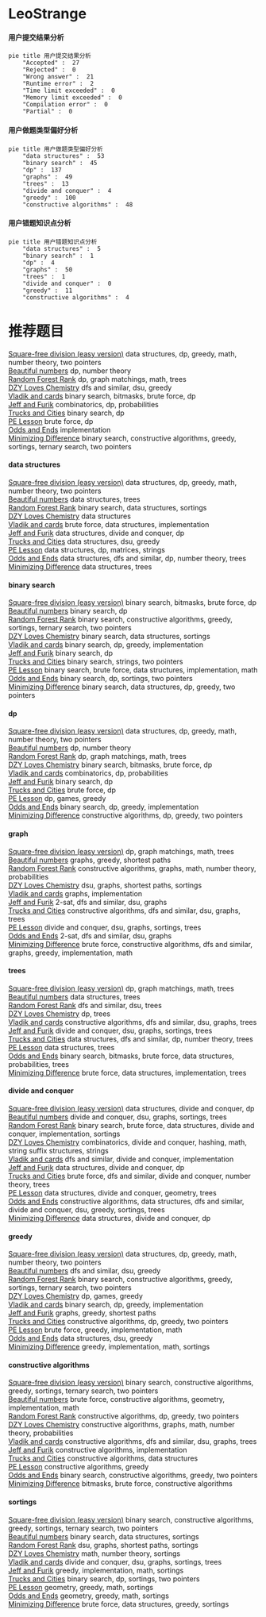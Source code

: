 # LeoStrange
<!-- tabs:start -->
#### **用户提交结果分析**

```mermaid
pie title 用户提交结果分析
    "Accepted" :  27
    "Rejected" :  0
    "Wrong answer" :  21
    "Runtime error" :  2
    "Time limit exceeded" :  0
    "Memory limit exceeded" :  0
    "Compilation error" :  0
    "Partial" :  0
```
#### **用户做题类型偏好分析**

```mermaid
pie title 用户做题类型偏好分析
    "data structures" :  53
    "binary search" :  45
    "dp" :  137
    "graphs" :  49
    "trees" :  13
    "divide and conquer" :  4
    "greedy" :  100
    "constructive algorithms" :  48
```
#### **用户错题知识点分析**

```mermaid
pie title 用户错题知识点分析
    "data structures" :  5
    "binary search" :  1
    "dp" :  4
    "graphs" :  50
    "trees" :  1
    "divide and conquer" :  0
    "greedy" :  11
    "constructive algorithms" :  4
```
<!-- tabs:end -->
# 推荐题目
[Square-free division (easy version)](http://codeforces.com/problemset/problem/1497/E1)		data structures,
                        dp,
                        greedy,
                        math,
                        number theory,
                        two pointers		  
[Beautiful numbers](http://codeforces.com/problemset/problem/55/D)		dp,
                        number theory		  
[Random Forest Rank](http://codeforces.com/problemset/problem/1067/E)		dp,
                        graph matchings,
                        math,
                        trees		  
[DZY Loves Chemistry](http://codeforces.com/problemset/problem/445/B)		dfs and similar,
                        dsu,
                        greedy		  
[Vladik and cards](http://codeforces.com/problemset/problem/743/E)		binary search,
                        bitmasks,
                        brute force,
                        dp		  
[Jeff and Furik](http://codeforces.com/problemset/problem/351/B)		combinatorics,
                        dp,
                        probabilities		  
[Trucks and Cities](http://codeforces.com/problemset/problem/1101/F)		binary search,
                        dp		  
[PE Lesson](http://codeforces.com/problemset/problem/316/D1)		brute force,
                        dp		  
[Odds and Ends](http://codeforces.com/problemset/problem/849/A)		implementation		  
[Minimizing Difference](http://codeforces.com/problemset/problem/1244/E)		binary search,
                        constructive algorithms,
                        greedy,
                        sortings,
                        ternary search,
                        two pointers		  
<!-- tabs:start -->
#### **data structures**
[Square-free division (easy version)](http://codeforces.com/problemset/problem/1497/E1)		data structures,
                        dp,
                        greedy,
                        math,
                        number theory,
                        two pointers		  
[Beautiful numbers](https://codeforces.com/contest/1434/problem/D)		data structures,
                        trees		  
[Random Forest Rank](http://codeforces.com/problemset/problem/1221/F)		binary search,
                        data structures,
                        sortings		  
[DZY Loves Chemistry](https://codeforces.com/contest/516/problem/C)		data structures		  
[Vladik and cards](https://codeforces.com/contest/90/problem/E)		brute force,
                        data structures,
                        implementation		  
[Jeff and Furik](http://codeforces.com/problemset/problem/321/E)		data structures,
                        divide and conquer,
                        dp		  
[Trucks and Cities](http://codeforces.com/problemset/problem/1051/G)		data structures,
                        dsu,
                        greedy		  
[PE Lesson](http://codeforces.com/problemset/problem/696/D)		data structures,
                        dp,
                        matrices,
                        strings		  
[Odds and Ends](http://codeforces.com/problemset/problem/1101/D)		data structures,
                        dfs and similar,
                        dp,
                        number theory,
                        trees		  
[Minimizing Difference](http://codeforces.com/problemset/problem/1260/F)		data structures,
                        trees		  
#### **binary search**
[Square-free division (easy version)](http://codeforces.com/problemset/problem/743/E)		binary search,
                        bitmasks,
                        brute force,
                        dp		  
[Beautiful numbers](http://codeforces.com/problemset/problem/1101/F)		binary search,
                        dp		  
[Random Forest Rank](http://codeforces.com/problemset/problem/1244/E)		binary search,
                        constructive algorithms,
                        greedy,
                        sortings,
                        ternary search,
                        two pointers		  
[DZY Loves Chemistry](http://codeforces.com/problemset/problem/1221/F)		binary search,
                        data structures,
                        sortings		  
[Vladik and cards](http://codeforces.com/problemset/problem/416/C)		binary search,
                        dp,
                        greedy,
                        implementation		  
[Jeff and Furik](http://codeforces.com/problemset/problem/623/C)		binary search,
                        dp		  
[Trucks and Cities](http://codeforces.com/problemset/problem/701/C)		binary search,
                        strings,
                        two pointers		  
[PE Lesson](http://codeforces.com/problemset/problem/776/C)		binary search,
                        brute force,
                        data structures,
                        implementation,
                        math		  
[Odds and Ends](http://codeforces.com/problemset/problem/1409/E)		binary search,
                        dp,
                        sortings,
                        two pointers		  
[Minimizing Difference](http://codeforces.com/problemset/problem/1492/C)		binary search,
                        data structures,
                        dp,
                        greedy,
                        two pointers		  
#### **dp**
[Square-free division (easy version)](http://codeforces.com/problemset/problem/1497/E1)		data structures,
                        dp,
                        greedy,
                        math,
                        number theory,
                        two pointers		  
[Beautiful numbers](http://codeforces.com/problemset/problem/55/D)		dp,
                        number theory		  
[Random Forest Rank](http://codeforces.com/problemset/problem/1067/E)		dp,
                        graph matchings,
                        math,
                        trees		  
[DZY Loves Chemistry](http://codeforces.com/problemset/problem/743/E)		binary search,
                        bitmasks,
                        brute force,
                        dp		  
[Vladik and cards](http://codeforces.com/problemset/problem/351/B)		combinatorics,
                        dp,
                        probabilities		  
[Jeff and Furik](http://codeforces.com/problemset/problem/1101/F)		binary search,
                        dp		  
[Trucks and Cities](http://codeforces.com/problemset/problem/316/D1)		brute force,
                        dp		  
[PE Lesson](http://codeforces.com/problemset/problem/74/B)		dp,
                        games,
                        greedy		  
[Odds and Ends](http://codeforces.com/problemset/problem/416/C)		binary search,
                        dp,
                        greedy,
                        implementation		  
[Minimizing Difference](http://codeforces.com/problemset/problem/733/C)		constructive algorithms,
                        dp,
                        greedy,
                        two pointers		  
#### **graph**
[Square-free division (easy version)](http://codeforces.com/problemset/problem/1067/E)		dp,
                        graph matchings,
                        math,
                        trees		  
[Beautiful numbers](http://codeforces.com/problemset/problem/360/E)		graphs,
                        greedy,
                        shortest paths		  
[Random Forest Rank](http://codeforces.com/problemset/problem/1148/G)		constructive algorithms,
                        graphs,
                        math,
                        number theory,
                        probabilities		  
[DZY Loves Chemistry](http://codeforces.com/problemset/problem/1081/D)		dsu,
                        graphs,
                        shortest paths,
                        sortings		  
[Vladik and cards](http://codeforces.com/problemset/problem/863/C)		graphs,
                        implementation		  
[Jeff and Furik](http://codeforces.com/problemset/problem/27/D)		2-sat,
                        dfs and similar,
                        dsu,
                        graphs		  
[Trucks and Cities](https://codeforces.com/contest/699/problem/D)		constructive algorithms,
                        dfs and similar,
                        dsu,
                        graphs,
                        trees		  
[PE Lesson](http://codeforces.com/problemset/problem/1213/G)		divide and conquer,
                        dsu,
                        graphs,
                        sortings,
                        trees		  
[Odds and Ends](http://codeforces.com/problemset/problem/228/E)		2-sat,
                        dfs and similar,
                        dsu,
                        graphs		  
[Minimizing Difference](http://codeforces.com/problemset/problem/1487/C)		brute force,
                        constructive algorithms,
                        dfs and similar,
                        graphs,
                        greedy,
                        implementation,
                        math		  
#### **trees**
[Square-free division (easy version)](http://codeforces.com/problemset/problem/1067/E)		dp,
                        graph matchings,
                        math,
                        trees		  
[Beautiful numbers](https://codeforces.com/contest/1434/problem/D)		data structures,
                        trees		  
[Random Forest Rank](http://codeforces.com/problemset/problem/1307/F)		dfs and similar,
                        dsu,
                        trees		  
[DZY Loves Chemistry](http://codeforces.com/problemset/problem/1146/F)		dp,
                        trees		  
[Vladik and cards](https://codeforces.com/contest/699/problem/D)		constructive algorithms,
                        dfs and similar,
                        dsu,
                        graphs,
                        trees		  
[Jeff and Furik](http://codeforces.com/problemset/problem/1213/G)		divide and conquer,
                        dsu,
                        graphs,
                        sortings,
                        trees		  
[Trucks and Cities](http://codeforces.com/problemset/problem/1101/D)		data structures,
                        dfs and similar,
                        dp,
                        number theory,
                        trees		  
[PE Lesson](http://codeforces.com/problemset/problem/1260/F)		data structures,
                        trees		  
[Odds and Ends](http://codeforces.com/problemset/problem/1479/D)		binary search,
                        bitmasks,
                        brute force,
                        data structures,
                        probabilities,
                        trees		  
[Minimizing Difference](http://codeforces.com/problemset/problem/1511/C)		brute force,
                        data structures,
                        implementation,
                        trees		  
#### **divide and conquer**
[Square-free division (easy version)](http://codeforces.com/problemset/problem/321/E)		data structures,
                        divide and conquer,
                        dp		  
[Beautiful numbers](http://codeforces.com/problemset/problem/1213/G)		divide and conquer,
                        dsu,
                        graphs,
                        sortings,
                        trees		  
[Random Forest Rank](http://codeforces.com/problemset/problem/1461/D)		binary search,
                        brute force,
                        data structures,
                        divide and conquer,
                        implementation,
                        sortings		  
[DZY Loves Chemistry](http://codeforces.com/problemset/problem/1466/G)		combinatorics,
                        divide and conquer,
                        hashing,
                        math,
                        string suffix structures,
                        strings		  
[Vladik and cards](http://codeforces.com/problemset/problem/1490/D)		dfs and similar,
                        divide and conquer,
                        implementation		  
[Jeff and Furik](https://codeforces.com/contest/1483/problem/C)		data structures,
                        divide and conquer,
                        dp		  
[Trucks and Cities](http://codeforces.com/problemset/problem/1491/E)		brute force,
                        dfs and similar,
                        divide and conquer,
                        number theory,
                        trees		  
[PE Lesson](http://codeforces.com/problemset/problem/1303/G)		data structures,
                        divide and conquer,
                        geometry,
                        trees		  
[Odds and Ends](http://codeforces.com/problemset/problem/1494/D)		constructive algorithms,
                        data structures,
                        dfs and similar,
                        divide and conquer,
                        dsu,
                        greedy,
                        sortings,
                        trees		  
[Minimizing Difference](http://codeforces.com/problemset/problem/1482/E)		data structures,
                        divide and conquer,
                        dp		  
#### **greedy**
[Square-free division (easy version)](http://codeforces.com/problemset/problem/1497/E1)		data structures,
                        dp,
                        greedy,
                        math,
                        number theory,
                        two pointers		  
[Beautiful numbers](http://codeforces.com/problemset/problem/445/B)		dfs and similar,
                        dsu,
                        greedy		  
[Random Forest Rank](http://codeforces.com/problemset/problem/1244/E)		binary search,
                        constructive algorithms,
                        greedy,
                        sortings,
                        ternary search,
                        two pointers		  
[DZY Loves Chemistry](http://codeforces.com/problemset/problem/74/B)		dp,
                        games,
                        greedy		  
[Vladik and cards](http://codeforces.com/problemset/problem/416/C)		binary search,
                        dp,
                        greedy,
                        implementation		  
[Jeff and Furik](http://codeforces.com/problemset/problem/360/E)		graphs,
                        greedy,
                        shortest paths		  
[Trucks and Cities](http://codeforces.com/problemset/problem/733/C)		constructive algorithms,
                        dp,
                        greedy,
                        two pointers		  
[PE Lesson](http://codeforces.com/problemset/problem/1389/D)		brute force,
                        greedy,
                        implementation,
                        math		  
[Odds and Ends](http://codeforces.com/problemset/problem/1051/G)		data structures,
                        dsu,
                        greedy		  
[Minimizing Difference](http://codeforces.com/problemset/problem/1473/A)		greedy,
                        implementation,
                        math,
                        sortings		  
#### **constructive algorithms**
[Square-free division (easy version)](http://codeforces.com/problemset/problem/1244/E)		binary search,
                        constructive algorithms,
                        greedy,
                        sortings,
                        ternary search,
                        two pointers		  
[Beautiful numbers](http://codeforces.com/problemset/problem/14/C)		brute force,
                        constructive algorithms,
                        geometry,
                        implementation,
                        math		  
[Random Forest Rank](http://codeforces.com/problemset/problem/733/C)		constructive algorithms,
                        dp,
                        greedy,
                        two pointers		  
[DZY Loves Chemistry](http://codeforces.com/problemset/problem/1148/G)		constructive algorithms,
                        graphs,
                        math,
                        number theory,
                        probabilities		  
[Vladik and cards](https://codeforces.com/contest/699/problem/D)		constructive algorithms,
                        dfs and similar,
                        dsu,
                        graphs,
                        trees		  
[Jeff and Furik](http://codeforces.com/problemset/problem/1025/C)		constructive algorithms,
                        implementation		  
[Trucks and Cities](http://codeforces.com/problemset/problem/1329/D)		constructive algorithms,
                        data structures		  
[PE Lesson](http://codeforces.com/problemset/problem/1493/A)		constructive algorithms,
                        greedy		  
[Odds and Ends](http://codeforces.com/problemset/problem/1463/D)		binary search,
                        constructive algorithms,
                        greedy,
                        two pointers		  
[Minimizing Difference](https://codeforces.com/contest/1456/problem/B)		bitmasks,
                        brute force,
                        constructive algorithms		  
#### **sortings**
[Square-free division (easy version)](http://codeforces.com/problemset/problem/1244/E)		binary search,
                        constructive algorithms,
                        greedy,
                        sortings,
                        ternary search,
                        two pointers		  
[Beautiful numbers](http://codeforces.com/problemset/problem/1221/F)		binary search,
                        data structures,
                        sortings		  
[Random Forest Rank](http://codeforces.com/problemset/problem/1081/D)		dsu,
                        graphs,
                        shortest paths,
                        sortings		  
[DZY Loves Chemistry](https://codeforces.com/contest/1345/problem/C)		math,
                        number theory,
                        sortings		  
[Vladik and cards](http://codeforces.com/problemset/problem/1213/G)		divide and conquer,
                        dsu,
                        graphs,
                        sortings,
                        trees		  
[Jeff and Furik](http://codeforces.com/problemset/problem/1473/A)		greedy,
                        implementation,
                        math,
                        sortings		  
[Trucks and Cities](http://codeforces.com/problemset/problem/1409/E)		binary search,
                        dp,
                        sortings,
                        two pointers		  
[PE Lesson](https://codeforces.com/contest/1496/problem/C)		geometry,
                        greedy,
                        math,
                        sortings		  
[Odds and Ends](http://codeforces.com/problemset/problem/1495/A)		geometry,
                        greedy,
                        math,
                        sortings		  
[Minimizing Difference](http://codeforces.com/problemset/problem/1497/A)		brute force,
                        data structures,
                        greedy,
                        sortings		  
<!-- tabs:end -->
